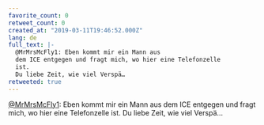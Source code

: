 ```yaml
---
favorite_count: 0
retweet_count: 0
created_at: "2019-03-11T19:46:52.000Z"
lang: de
full_text: |-
  @MrMrsMcFly1: Eben kommt mir ein Mann aus
  dem ICE entgegen und fragt mich, wo hier eine Telefonzelle
  ist.
  Du liebe Zeit, wie viel Verspä…
retweeted: true
---
```


[@MrMrsMcFly1](https://twitter.com/MrMrsMcFly1): Eben kommt mir ein Mann aus dem
ICE entgegen und fragt mich, wo hier eine Telefonzelle ist. Du liebe Zeit, wie
viel Verspä…
